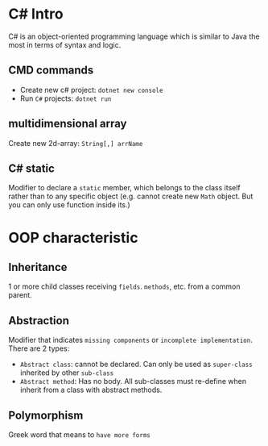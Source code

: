 # C# Intro
C# is an object-oriented programming language which is similar to Java the most in terms of syntax and logic.
## CMD commands
- Create new c# project: `dotnet new console` 
- Run `C#` projects: `dotnet run`
## multidimensional array
Create new 2d-array: `String[,] arrName`
## C# static
Modifier to declare a `static` member, which belongs to the class itself rather than to any specific object (e.g. cannot create new `Math` object. But you can only use function inside its.)
# OOP characteristic
## Inheritance
1 or more child classes receiving `fields`. `methods`, etc. from a common parent.
## Abstraction
Modifier that indicates `missing components` or `incomplete implementation`. There are 2 types:
- `Abstract class`: cannot be declared. Can only be used as `super-class` inherited by other `sub-class`
- `Abstract method`: Has no body. All sub-classes must re-define when inherit from a class with abstract methods.
## Polymorphism
Greek word that means to `have more forms`